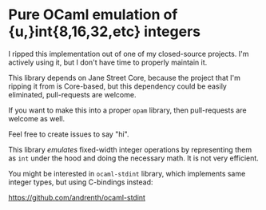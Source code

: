Pure OCaml emulation of {u,}int{8,16,32,etc} integers
=====================================================

I ripped this implementation out of one of my closed-source
projects. I'm actively using it, but I don't have time to
properly maintain it.

This library depends on Jane Street Core, because the project
that I'm ripping it from is Core-based, but this dependency
could be easily eliminated, pull-requests are welcome.

If you want to make this into a proper `opam` library, then
pull-requests are welcome as well.

Feel free to create issues to say "hi".

This library *emulates* fixed-width integer operations
by representing them as `int` under the hood and doing the
necessary math. It is not very efficient.

You might be interested in `ocaml-stdint` library, which
implements same integer types, but using C-bindings instead:

https://github.com/andrenth/ocaml-stdint
